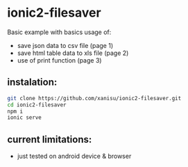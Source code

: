 # ionic2-filesaver

Basic example with basics usage of:
- save json data to csv file (page 1)
- save html table data to xls file (page 2)
- use of print function (page 3)

## instalation:
```bash
git clone https://github.com/xanisu/ionic2-filesaver.git
cd ionic2-filesaver
npm i
ionic serve
```

## current limitations:
- just tested on android device & browser

